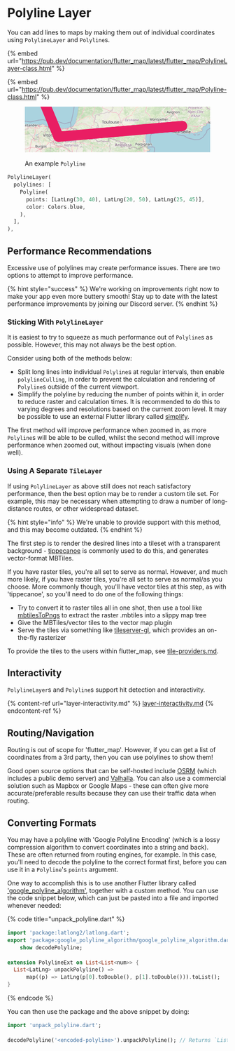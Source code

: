 # Polyline Layer

You can add lines to maps by making them out of individual coordinates using `PolylineLayer` and `Polyline`s.

{% embed url="https://pub.dev/documentation/flutter_map/latest/flutter_map/PolylineLayer-class.html" %}

{% embed url="https://pub.dev/documentation/flutter_map/latest/flutter_map/Polyline-class.html" %}

<figure><img src="../.gitbook/assets/ExamplePolyline.png" alt=""><figcaption><p>An example <code>Polyline</code></p></figcaption></figure>

```dart
PolylineLayer(
  polylines: [
    Polyline(
      points: [LatLng(30, 40), LatLng(20, 50), LatLng(25, 45)],
      color: Colors.blue,
    ),
  ],
),
```

## Performance Recommendations

Excessive use of polylines may create performance issues. There are two options to attempt to improve performance.

{% hint style="success" %}
We're working on improvements right now to make your app even more buttery smooth! Stay up to date with the latest performance improvements by joining our Discord server.
{% endhint %}

### Sticking With `PolylineLayer`

It is easiest to try to squeeze as much performance out of `Polyline`s as possible. However, this may not always be the best option.

Consider using both of the methods below:

* Split long lines into individual `Polyline`s at regular intervals, then enable `polylineCulling`, in order to prevent the calculation and rendering of `Polyline`s outside of the current viewport.
* Simplify the polyline by reducing the number of points within it, in order to reduce raster and calculation times. It is recommended to do this to varying degrees and resolutions based on the current zoom level. It may be possible to use an external Flutter library called [simplify](https://pub.dev/packages/simplify).

The first method will improve performance when zoomed in, as more `Polyline`s will be able to be culled, whilst the second method will improve performance when zoomed out, without impacting visuals (when done well).

### Using A Separate `TileLayer`

If using `PolylineLayer` as above still does not reach satisfactory performance, then the best option may be to render a custom tile set. For example, this may be necessary when attempting to draw a number of long-distance routes, or other widespread dataset.

{% hint style="info" %}
We're unable to provide support with this method, and this may become outdated.
{% endhint %}

The first step is to render the desired lines into a tileset with a transparent background - [tippecanoe](https://github.com/mapbox/tippecanoe) is commonly used to do this, and generates vector-format MBTiles.

If you have raster tiles, you're all set to serve as normal. However, and much more likely, if you have raster tiles, you're all set to serve as normal/as you choose. More commonly though, you'll have vector tiles at this step, as with 'tippecanoe', so you'll need to do one of the following things:

* Try to convert it to raster tiles all in one shot, then use a tool like [mbtilesToPngs](https://github.com/alfanhui/mbtilesToPngs) to extract the raster .mbtiles into a slippy map tree
* Give the MBTiles/vector tiles to the vector map plugin
* Serve the tiles via something like [tileserver-gl](https://github.com/maptiler/tileserver-gl), which provides an on-the-fly rasterizer

To provide the tiles to the users within flutter\_map, see [tile-providers.md](tile-layer/tile-providers.md "mention").

## Interactivity

`PolylineLayer`s and `Polyline`s support hit detection and interactivity.

{% content-ref url="layer-interactivity.md" %}
[layer-interactivity.md](layer-interactivity.md)
{% endcontent-ref %}

## Routing/Navigation

Routing is out of scope for 'flutter\_map'. However, if you can get a list of coordinates from a 3rd party, then you can use polylines to show them!

Good open source options that can be self-hosted include [OSRM](http://project-osrm.org/) (which includes a public demo server) and [Valhalla](https://github.com/valhalla/valhalla). You can also use a commercial solution such as Mapbox or Google Maps - these can often give more accurate/preferable results because they can use their traffic data when routing.

## Converting Formats

You may have a polyline with 'Google Polyline Encoding' (which is a lossy compression algorithm to convert coordinates into a string and back). These are often returned from routing engines, for example. In this case, you'll need to decode the polyline to the correct format first, before you can use it in a `Polyline`'s `points` argument.

One way to accomplish this is to use another Flutter library called ['google\_polyline\_algorithm'](https://pub.dev/packages/google\_polyline\_algorithm), together with a custom method. You can use the code snippet below, which can just be pasted into a file and imported whenever needed:

{% code title="unpack_polyline.dart" %}
```dart
import 'package:latlong2/latlong.dart';
export 'package:google_polyline_algorithm/google_polyline_algorithm.dart'
    show decodePolyline;

extension PolylineExt on List<List<num>> {
  List<LatLng> unpackPolyline() =>
      map((p) => LatLng(p[0].toDouble(), p[1].toDouble())).toList();
}
```
{% endcode %}

You can then use the package and the above snippet by doing:

```dart
import 'unpack_polyline.dart';

decodePolyline('<encoded-polyline>').unpackPolyline(); // Returns `List<LatLng>` for a map polyline
```
